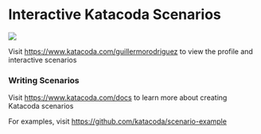 # Interactive Katacoda Scenarios

[![](http://shields.katacoda.com/katacoda/guillermorodriguez/count.svg)](https://www.katacoda.com/guillermorodriguez "Get your profile on Katacoda.com")

Visit https://www.katacoda.com/guillermorodriguez to view the profile and interactive scenarios

### Writing Scenarios
Visit https://www.katacoda.com/docs to learn more about creating Katacoda scenarios

For examples, visit https://github.com/katacoda/scenario-example
